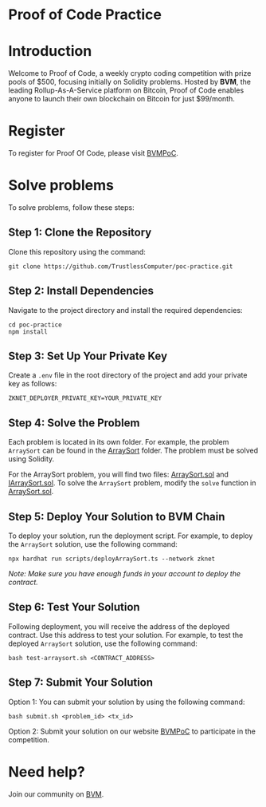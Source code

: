 # Proof of Code Practice

# Introduction
Welcome to Proof of Code, a weekly crypto coding competition with prize pools of $500, focusing initially on Solidity problems. Hosted by **BVM**, the leading Rollup-As-A-Service platform on Bitcoin, Proof of Code enables anyone to launch their own blockchain on Bitcoin for just $99/month.

# Register 
To register for Proof Of Code, please visit [BVMPoC](https://bvm.network/PoC).

# Solve problems
To solve problems, follow these steps:
## Step 1: Clone the Repository
Clone this repository using the command:
```
git clone https://github.com/TrustlessComputer/poc-practice.git
```
## Step 2: Install Dependencies
Navigate to the project directory and install the required dependencies:
```
cd poc-practice
npm install 
```
## Step 3: Set Up Your Private Key
Create a `.env` file in the root directory of the project and add your private key as follows:
```
ZKNET_DEPLOYER_PRIVATE_KEY=YOUR_PRIVATE_KEY
```
## Step 4: Solve the Problem
Each problem is located in its own folder. For example, the problem `ArraySort` can be found in the [ArraySort](contracts/ArraySort/) folder. The problem must be solved using Solidity.

For the ArraySort problem, you will find two files: [ArraySort.sol](contracts/ArraySort/ArraySort.sol) and [IArraySort.sol](contracts/ArraySort/IArraySort.sol). To solve the `ArraySort` problem, modify the `solve` function in [ArraySort.sol](contracts/ArraySort/ArraySort.sol).


## Step 5: Deploy Your Solution to BVM Chain
To deploy your solution, run the deployment script. For example, to deploy the `ArraySort` solution, use the following command:

```
npx hardhat run scripts/deployArraySort.ts --network zknet
```

*Note: Make sure you have enough funds in your account to deploy the contract.*

## Step 6: Test Your Solution
Following deployment, you will receive the address of the deployed contract. Use this address to test your solution. For example, to test the deployed `ArraySort` solution, use the following command:
```
bash test-arraysort.sh <CONTRACT_ADDRESS>
```
## Step 7: Submit Your Solution
Option 1:
You can submit your solution by using the following command:
```
bash submit.sh <problem_id> <tx_id>
```
Option 2:
Submit your solution on our website [BVMPoC](https://bvm.network/PoC) to participate in the competition.
# Need help?
Join our community on [BVM](https://bvm.network/).